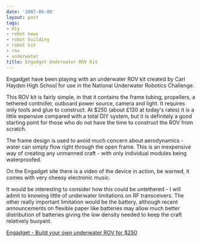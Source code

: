 ```yaml
---
date: '2007-09-08'
layout: post
tags:
- diy
- robot news
- robot building
- robot kit
- rov
- underwater
title: Engadget Underwater ROV Kit
---
```

Engadget have been playing with an underwater ROV kit created by Carl Hayden High School for use in the National Underwater Robotics Challenge.

This ROV kit is fairly simple, in that it contains the frame tubing, propellers, a tethered controller, outboard power source, camera and light. It requires only tools and glue to construct. At $250 (about £130 at today's rates) it is a little expensive compared with a total DIY system, but it is definitely a good starting point for those who do not have the time to construct the ROV from scratch.

The frame design is used to avoid much concern about aerodynamics - water can simply flow right through the open frame. This is an inexpensive way of creating any unmanned craft - with only individual modules being waterproofed.

On the Engadget site there is a video of the device in action, be warned, it comes with very cheesy electronic music.

It would be interesting to consider how this could be untethered - I will admit to knowing little of underwater limitations on RF transceivers. The other really important limitation would be the battery, although recent announcements on flexible paper like batteries may allow much better distribution of batteries giving the low density needed to keep the craft relatively buoyant.

[Engadget - Build your own underwater ROV for $250](http://www.engadget.com/2007/09/04/build-your-own-underwater-rov-for-250/)
